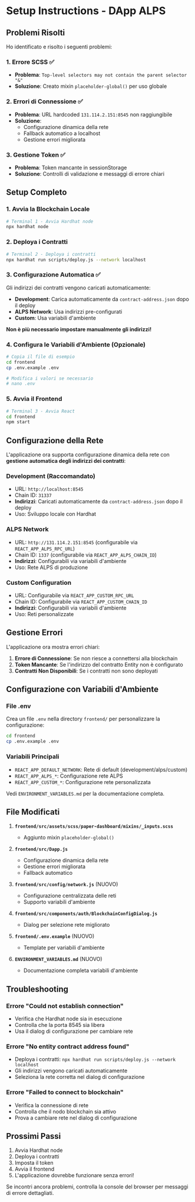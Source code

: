 # Setup Instructions - DApp ALPS

## Problemi Risolti

Ho identificato e risolto i seguenti problemi:

### 1. **Errore SCSS** ✅
- **Problema**: `Top-level selectors may not contain the parent selector "&"`
- **Soluzione**: Creato mixin `placeholder-global()` per uso globale

### 2. **Errori di Connessione** ✅
- **Problema**: URL hardcoded `131.114.2.151:8545` non raggiungibile
- **Soluzione**: 
  - Configurazione dinamica della rete
  - Fallback automatico a localhost
  - Gestione errori migliorata

### 3. **Gestione Token** ✅
- **Problema**: Token mancante in sessionStorage
- **Soluzione**: Controlli di validazione e messaggi di errore chiari

## Setup Completo

### 1. **Avvia la Blockchain Locale**
```bash
# Terminal 1 - Avvia Hardhat node
npx hardhat node
```

### 2. **Deploya i Contratti**
```bash
# Terminal 2 - Deploya i contratti
npx hardhat run scripts/deploy.js --network localhost
```

### 3. **Configurazione Automatica** ✅
Gli indirizzi dei contratti vengono caricati automaticamente:
- **Development**: Carica automaticamente da `contract-address.json` dopo il deploy
- **ALPS Network**: Usa indirizzi pre-configurati
- **Custom**: Usa variabili d'ambiente

**Non è più necessario impostare manualmente gli indirizzi!**

### 4. **Configura le Variabili d'Ambiente (Opzionale)**
```bash
# Copia il file di esempio
cd frontend
cp .env.example .env

# Modifica i valori se necessario
# nano .env
```

### 5. **Avvia il Frontend**
```bash
# Terminal 3 - Avvia React
cd frontend
npm start
```

## Configurazione della Rete

L'applicazione ora supporta configurazione dinamica della rete con **gestione automatica degli indirizzi dei contratti**:

### **Development (Raccomandato)**
- URL: `http://localhost:8545`
- Chain ID: `31337`
- **Indirizzi**: Caricati automaticamente da `contract-address.json` dopo il deploy
- Uso: Sviluppo locale con Hardhat

### **ALPS Network**
- URL: `http://131.114.2.151:8545` (configurabile via `REACT_APP_ALPS_RPC_URL`)
- Chain ID: `1337` (configurabile via `REACT_APP_ALPS_CHAIN_ID`)
- **Indirizzi**: Configurabili via variabili d'ambiente
- Uso: Rete ALPS di produzione

### **Custom Configuration**
- URL: Configurabile via `REACT_APP_CUSTOM_RPC_URL`
- Chain ID: Configurabile via `REACT_APP_CUSTOM_CHAIN_ID`
- **Indirizzi**: Configurabili via variabili d'ambiente
- Uso: Reti personalizzate

## Gestione Errori

L'applicazione ora mostra errori chiari:

1. **Errore di Connessione**: Se non riesce a connettersi alla blockchain
2. **Token Mancante**: Se l'indirizzo del contratto Entity non è configurato
3. **Contratti Non Disponibili**: Se i contratti non sono deployati

## Configurazione con Variabili d'Ambiente

### **File .env**
Crea un file `.env` nella directory `frontend/` per personalizzare la configurazione:

```bash
cd frontend
cp .env.example .env
```

### **Variabili Principali**
- `REACT_APP_DEFAULT_NETWORK`: Rete di default (development/alps/custom)
- `REACT_APP_ALPS_*`: Configurazione rete ALPS
- `REACT_APP_CUSTOM_*`: Configurazione rete personalizzata

Vedi `ENVIRONMENT_VARIABLES.md` per la documentazione completa.

## File Modificati

1. **`frontend/src/assets/scss/paper-dashboard/mixins/_inputs.scss`**
   - Aggiunto mixin `placeholder-global()`

2. **`frontend/src/Dapp.js`**
   - Configurazione dinamica della rete
   - Gestione errori migliorata
   - Fallback automatico

3. **`frontend/src/config/network.js`** (NUOVO)
   - Configurazione centralizzata delle reti
   - Supporto variabili d'ambiente

4. **`frontend/src/components/auth/BlockchainConfigDialog.js`**
   - Dialog per selezione rete migliorato

5. **`frontend/.env.example`** (NUOVO)
   - Template per variabili d'ambiente

6. **`ENVIRONMENT_VARIABLES.md`** (NUOVO)
   - Documentazione completa variabili d'ambiente

## Troubleshooting

### **Errore "Could not establish connection"**
- Verifica che Hardhat node sia in esecuzione
- Controlla che la porta 8545 sia libera
- Usa il dialog di configurazione per cambiare rete

### **Errore "No entity contract address found"**
- Deploya i contratti: `npx hardhat run scripts/deploy.js --network localhost`
- Gli indirizzi vengono caricati automaticamente
- Seleziona la rete corretta nel dialog di configurazione

### **Errore "Failed to connect to blockchain"**
- Verifica la connessione di rete
- Controlla che il nodo blockchain sia attivo
- Prova a cambiare rete nel dialog di configurazione

## Prossimi Passi

1. Avvia Hardhat node
2. Deploya i contratti
3. Imposta il token
4. Avvia il frontend
5. L'applicazione dovrebbe funzionare senza errori!

Se incontri ancora problemi, controlla la console del browser per messaggi di errore dettagliati.
